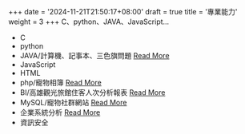 +++
date = '2024-11-21T21:50:17+08:00'
draft = true
title = '專業能力'
weight = 3
+++
C、python、JAVA、JavaScript...
<!--more-->
* C
* python
* JAVA/計算機、記事本、三色旗問題 [Read More](/posts/專業能力/JAVA)
* JavaScript
* HTML
* php/寵物相簿 [Read More](/posts/專業能力/PHP_JavaScript_HTML)
* BI/高雄觀光旅館住客人次分析報表 [Read More](/posts/專業能力/BI)
* MySQL/寵物社群網站 [Read More](/posts/專業能力/MySQL)
* 企業系統分析 [Read More](/posts/專業能力/bsa)
* 資訊安全